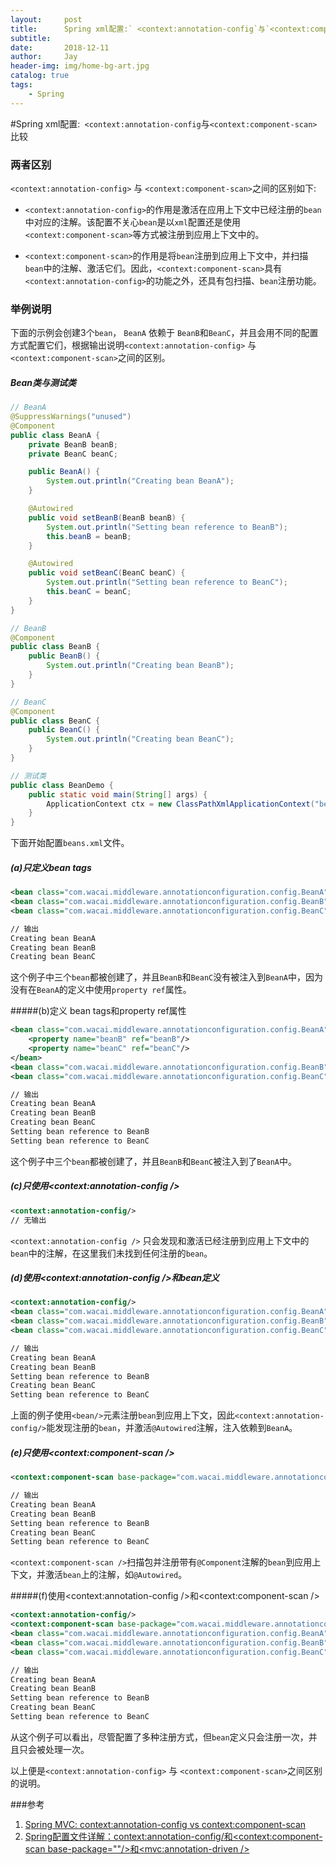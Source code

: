 ```yaml
---
layout:     post
title:      Spring xml配置:` <context:annotation-config`与`<context:component-scan>`比较
subtitle:   
date:       2018-12-11
author:     Jay
header-img: img/home-bg-art.jpg
catalog: true
tags:
    - Spring
---
```


#Spring xml配置:` <context:annotation-config`与`<context:component-scan>`比较

### 两者区别

`<context:annotation-config>` 与 `<context:component-scan>`之间的区别如下:

- `<context:annotation-config>`的作用是激活在应用上下文中已经注册的`bean`中对应的注解。该配置不关心`bean`是以`xml`配置还是使用 `<context:component-scan>`等方式被注册到应用上下文中的。

- `<context:component-scan>`的作用是将`bean`注册到应用上下文中，并扫描`bean`中的注解、激活它们。因此，`<context:component-scan>`具有`<context:annotation-config>`的功能之外，还具有包扫描、`bean`注册功能。

### 举例说明

下面的示例会创建3个`bean`， `BeanA` 依赖于 `BeanB`和`BeanC`，并且会用不同的配置方式配置它们，根据输出说明`<context:annotation-config>` 与 `<context:component-scan>`之间的区别。

##### Bean类与测试类

```java
// BeanA
@SuppressWarnings("unused")
@Component
public class BeanA {
    private BeanB beanB;
    private BeanC beanC;

    public BeanA() {
        System.out.println("Creating bean BeanA");
    }

    @Autowired
    public void setBeanB(BeanB beanB) {
        System.out.println("Setting bean reference to BeanB");
        this.beanB = beanB;
    }

    @Autowired
    public void setBeanC(BeanC beanC) {
        System.out.println("Setting bean reference to BeanC");
        this.beanC = beanC;
    }
}

// BeanB
@Component
public class BeanB {
    public BeanB() {
        System.out.println("Creating bean BeanB");
    }
}

// BeanC
@Component
public class BeanC {
    public BeanC() {
        System.out.println("Creating bean BeanC");
    }
}

// 测试类
public class BeanDemo {
    public static void main(String[] args) {
        ApplicationContext ctx = new ClassPathXmlApplicationContext("beans.xml");
    }
}
```

下面开始配置`beans.xml`文件。

##### (a)只定义bean tags

```xml
<bean class="com.wacai.middleware.annotationconfiguration.config.BeanA" id="beanA"/>
<bean class="com.wacai.middleware.annotationconfiguration.config.BeanB" id="beanB"/>
<bean class="com.wacai.middleware.annotationconfiguration.config.BeanC" id="beanC"/>

// 输出
Creating bean BeanA
Creating bean BeanB
Creating bean BeanC
```

这个例子中三个`bean`都被创建了，并且`BeanB`和`BeanC`没有被注入到`BeanA`中，因为没有在`BeanA`的定义中使用`property ref`属性。

#####(b)定义 bean tags和property ref属性

```xml
<bean class="com.wacai.middleware.annotationconfiguration.config.BeanA" id="beanA">
    <property name="beanB" ref="beanB"/>
    <property name="beanC" ref="beanC"/>
</bean>
<bean class="com.wacai.middleware.annotationconfiguration.config.BeanB" id="beanB"/>
<bean class="com.wacai.middleware.annotationconfiguration.config.BeanC" id="beanC"/>

// 输出
Creating bean BeanA
Creating bean BeanB
Creating bean BeanC
Setting bean reference to BeanB
Setting bean reference to BeanC
```

这个例子中三个`bean`都被创建了，并且`BeanB`和`BeanC`被注入到了`BeanA`中。

##### (c)只使用<context:annotation-config />

```xml
<context:annotation-config/>
// 无输出
```

`<context:annotation-config />` 只会发现和激活已经注册到应用上下文中的`bean`中的注解，在这里我们未找到任何注册的`bean`。

##### (d)使用<context:annotation-config />和bean定义

```xml
<context:annotation-config/>
<bean class="com.wacai.middleware.annotationconfiguration.config.BeanA" id="beanA"/>
<bean class="com.wacai.middleware.annotationconfiguration.config.BeanB" id="beanB"/>
<bean class="com.wacai.middleware.annotationconfiguration.config.BeanC" id="beanC"/>

// 输出
Creating bean BeanA
Creating bean BeanB
Setting bean reference to BeanB
Creating bean BeanC
Setting bean reference to BeanC
```

上面的例子使用`<bean/>`元素注册`bean`到应用上下文，因此`<context:annotation-config/>`能发现注册的`bean`，并激活`@Autowired`注解，注入依赖到`BeanA`。

##### (e)只使用<context:component-scan />

```xml
<context:component-scan base-package="com.wacai.middleware.annotationconfiguration.config"/>

// 输出
Creating bean BeanA
Creating bean BeanB
Setting bean reference to BeanB
Creating bean BeanC
Setting bean reference to BeanC
```

`<context:component-scan />`扫描包并注册带有`@Component`注解的`bean`到应用上下文，并激活`bean`上的注解，如`@Autowired`。

#####(f)使用<context:annotation-config />和<context:component-scan />

```xml
<context:annotation-config/>
<context:component-scan base-package="com.wacai.middleware.annotationconfiguration.config"/>
<bean class="com.wacai.middleware.annotationconfiguration.config.BeanA" id="beanA"/>
<bean class="com.wacai.middleware.annotationconfiguration.config.BeanB" id="beanB"/>
<bean class="com.wacai.middleware.annotationconfiguration.config.BeanC" id="beanC"/>

// 输出
Creating bean BeanA
Creating bean BeanB
Setting bean reference to BeanB
Creating bean BeanC
Setting bean reference to BeanC
```

从这个例子可以看出，尽管配置了多种注册方式，但`bean`定义只会注册一次，并且只会被处理一次。

以上便是`<context:annotation-config>` 与 `<context:component-scan>`之间区别的说明。

###参考

1. [Spring MVC: <context:annotation-config> vs <context:component-scan>](https://howtodoinjava.com/spring-mvc/spring-mvc-difference-between-contextannotation-config-vs-contextcomponent-scan/)
2. [Spring配置文件详解：<context:annotation-config/>和<context:component-scan base-package=""/>和<mvc:annotation-driven />](https://www.cnblogs.com/lcngu/p/5080702.html)

